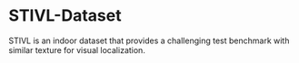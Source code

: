 # STIVL-Dataset
STIVL is an indoor dataset that provides a challenging test benchmark with similar texture for visual localization.
